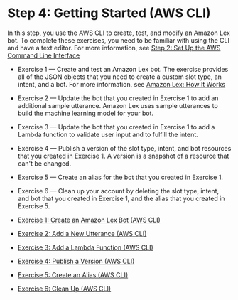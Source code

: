 # Step 4: Getting Started \(AWS CLI\)<a name="gs-cli"></a>

In this step, you use the AWS CLI to create, test, and modify an Amazon Lex bot\. To complete these exercises, you need to be familiar with using the CLI and have a text editor\. For more information, see [Step 2: Set Up the AWS Command Line Interface ](gs-set-up-cli.md)

+ Exercise 1 — Create and test an Amazon Lex bot\. The exercise provides all of the JSON objects that you need to create a custom slot type, an intent, and a bot\. For more information, see [Amazon Lex: How It Works](how-it-works.md)

+ Exercise 2 — Update the bot that you created in Exercise 1 to add an additional sample utterance\. Amazon Lex uses sample utterances to build the machine learning model for your bot\.

+ Exercise 3 — Update the bot that you created in Exercise 1 to add a Lambda function to validate user input and to fulfill the intent\.

+ Exercise 4 — Publish a version of the slot type, intent, and bot resources that you created in Exercise 1\. A version is a snapshot of a resource that can't be changed\.

+ Exercise 5 — Create an alias for the bot that you created in Exercise 1\.

+ Exercise 6 — Clean up your account by deleting the slot type, intent, and bot that you created in Exercise 1, and the alias that you created in Exercise 5\.


+ [Exercise 1: Create an Amazon Lex Bot \(AWS CLI\)](gs-cli-create.md)
+ [Exercise 2: Add a New Utterance \(AWS CLI\)](gs-cli-update-utterance.md)
+ [Exercise 3: Add a Lambda Function \(AWS CLI\)](gs-cli-update-lambda.md)
+ [Exercise 4: Publish a Version \(AWS CLI\)](gs-cli-publish.md)
+ [Exercise 5: Create an Alias \(AWS CLI\)](gs-cli-create-alias.md)
+ [Exercise 6: Clean Up \(AWS CLI\)](gs-cli-clean-up.md)
